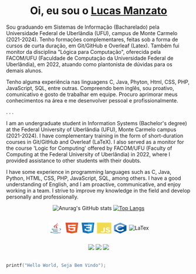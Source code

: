   <h1 align="center">
    Oi, eu sou o 
    <a href="#">Lucas Manzato </a>
  </h1>
  
   <p>
  Sou graduando em Sistemas de Informação (Bacharelado) pela Universidade Federal de Uberlândia (UFU), campus de Monte Carmelo (2021-2024). Tenho formações complementares, feitas sob a forma de cursos de curta duração, em Git/GitHub e Overleaf (Latex). Também fui monitor da disciplina "Lógica para Computação", oferecida pela FACOM/UFU (Faculdade de Computação da Universidade Federal de Uberlândia), em 2022, atuando como plantonista de dúvidas para os demais alunos. </p>

<p>
  Tenho alguma experiência nas linguagens C, Java, Phyton, Html, CSS, PHP, JavaScript, SQL, entre outras. Compreendo bem inglês, sou proativo, comunicativo e gosto de trabalhar em equipe. Procuro aprimorar meus conhecimentos na área e me desenvolver pessoal e profissionalmente.
 <p> .
.
. 
<p>
  I am an undergraduate student in Information Systems (Bachelor's degree) at the Federal University of Uberlândia (UFU), Monte Carmelo campus (2021-2024). I have complementary training in the form of short-duration courses in Git/GitHub and Overleaf (LaTeX). I also served as a monitor for the course 'Logic for Computing' offered by FACOM/UFU (Faculty of Computing at the Federal University of Uberlândia) in 2022, where I provided assistance to other students with their doubts.
  </p>

<p>
  I have some experience in programming languages such as C, Java, Python, HTML, CSS, PHP, JavaScript, SQL, among others. I have a good understanding of English, and I am proactive, communicative, and enjoy working in a team. I strive to improve my knowledge in the field and develop personally and professionally.
  </p>

<div align="center" style="display: inline_block"> 
 
![Anurag's GitHub stats](https://github-readme-stats.vercel.app/api?username=lucasmanzato&show_icons=true&theme=radical)
 [![Top Langs](https://github-readme-stats.vercel.app/api/top-langs/?username=lucasmanzato&layout=compact&theme=radical)](https://github.com/lucasmanza/github-readme-stats)
 
 </div > 

<div align="center" style="display: inline_block"><br>
  <img align="center" alt="Java" height="30" width="40" src="https://raw.githubusercontent.com/devicons/devicon/master/icons/java/java-original.svg">
  <img align="center" alt="HTML" height="30" width="40" src="https://raw.githubusercontent.com/devicons/devicon/master/icons/html5/html5-original.svg">
  <img align="center" alt="CSS" height="30" width="40" src="https://raw.githubusercontent.com/devicons/devicon/master/icons/css3/css3-original.svg">
  <img align="center" alt="Js" height="30" width="40" src="https://raw.githubusercontent.com/devicons/devicon/master/icons/javascript/javascript-plain.svg">
  <img align="center" alt="C" height="30" width="40" src="https://raw.githubusercontent.com/devicons/devicon/1119b9f84c0290e0f0b38982099a2bd027a48bf1/icons/c/c-original.svg">
  <img align="center" alt="LaTex" height="30" width="40" src="https://cdn.jsdelivr.net/gh/devicons/devicon/icons/latex/latex-original.svg">
</div>
  
  ##
 
<div align="center"> 
  <a href="https://www.instagram.com/lucasmanzato/" target="_blank"><img src="https://img.shields.io/badge/-Instagram-%23E4405F?style=for-the-badge&logo=instagram&logoColor=white" target="_blank"></a> 
  <a href="https://www.linkedin.com/in/lucas-manzato-gonçalves-971099249/" target="_blank"><img src="https://img.shields.io/badge/-LinkedIn-%230077B5?style=for-the-badge&logo=linkedin&logoColor=white" target="_blank"></a>
  <a href="lucas.manzato@hotmail.com" target="_blank"><img src="https://img.shields.io/badge/-Outlook-%230078D4?style=for-the-badge&logo=microsoft-outlook&logoColor=white" target="_blank"></a>
</div>


 ##
   
~~~c
printf("Hello World, Seja Bem Vindo"); 
~~~


